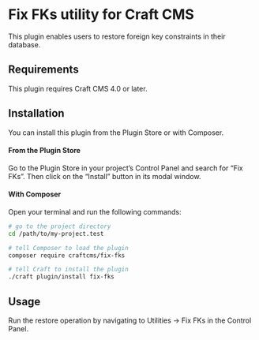 # Fix FKs utility for Craft CMS

This plugin enables users to restore foreign key constraints in their database.

## Requirements

This plugin requires Craft CMS 4.0 or later.

## Installation

You can install this plugin from the Plugin Store or with Composer.

#### From the Plugin Store

Go to the Plugin Store in your project’s Control Panel and search for “Fix FKs”. Then click on the “Install” button in its modal window.

#### With Composer

Open your terminal and run the following commands:

```bash
# go to the project directory
cd /path/to/my-project.test

# tell Composer to load the plugin
composer require craftcms/fix-fks

# tell Craft to install the plugin
./craft plugin/install fix-fks
```

## Usage

Run the restore operation by navigating to Utilities → Fix FKs in the Control Panel.
